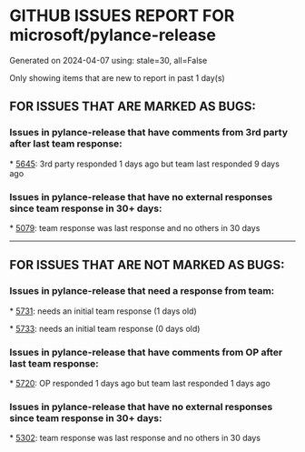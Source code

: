 
# GITHUB ISSUES REPORT FOR microsoft/pylance-release


Generated on 2024-04-07 using: stale=30, all=False


Only showing items that are new to report in past 1 day(s)


## FOR ISSUES THAT ARE MARKED AS BUGS:


### Issues in pylance-release that have comments from 3rd party after last team response:


\* [5645](https://github.com/microsoft/pylance-release/issues/5645 "Workspace folder names are evaluated as regular expressions"): 3rd party responded 1 days ago but team last responded 9 days ago

### Issues in pylance-release that have no external responses since team response in 30+ days:


\* [5079](https://github.com/microsoft/pylance-release/issues/5079 "Signature helper for a overload without docstring is showing the docstring of a different overload (of the same function)"): team response was last response and no others in 30 days

---

## FOR ISSUES THAT ARE NOT MARKED AS BUGS:


### Issues in pylance-release that need a response from team:


\* [5731](https://github.com/microsoft/pylance-release/issues/5731 " Auto import doesn't suggest re-exports in stdlib"): needs an initial team response (1 days old)

\* [5733](https://github.com/microsoft/pylance-release/issues/5733 "Long string changes color if split it and add &quot;\&quot; to the end "): needs an initial team response (0 days old)

### Issues in pylance-release that have comments from OP after last team response:


\* [5720](https://github.com/microsoft/pylance-release/issues/5720 "2024.4.1 Breaks my stubs python path"): OP responded 1 days ago but team last responded 1 days ago

### Issues in pylance-release that have no external responses since team response in 30+ days:


\* [5302](https://github.com/microsoft/pylance-release/issues/5302 "Repo indexing is confused"): team response was last response and no others in 30 days
